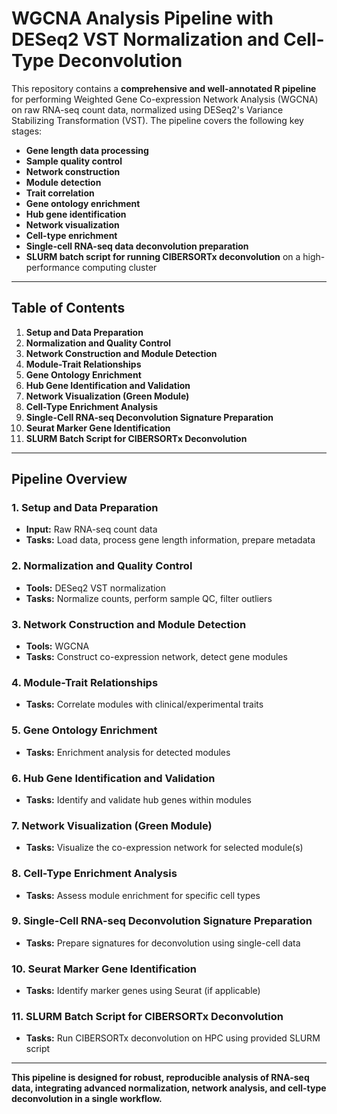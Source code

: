 # WGCNA Analysis Pipeline with DESeq2 VST Normalization and Cell-Type Deconvolution

This repository contains a **comprehensive and well-annotated R pipeline** for performing Weighted Gene Co-expression Network Analysis (WGCNA) on raw RNA-seq count data, normalized using DESeq2's Variance Stabilizing Transformation (VST). The pipeline covers the following key stages:

- **Gene length data processing**
- **Sample quality control**
- **Network construction**
- **Module detection**
- **Trait correlation**
- **Gene ontology enrichment**
- **Hub gene identification**
- **Network visualization**
- **Cell-type enrichment**
- **Single-cell RNA-seq data deconvolution preparation**
- **SLURM batch script for running CIBERSORTx deconvolution** on a high-performance computing cluster

---

## Table of Contents

1. **Setup and Data Preparation**
2. **Normalization and Quality Control**
3. **Network Construction and Module Detection**
4. **Module-Trait Relationships**
5. **Gene Ontology Enrichment**
6. **Hub Gene Identification and Validation**
7. **Network Visualization (Green Module)**
8. **Cell-Type Enrichment Analysis**
9. **Single-Cell RNA-seq Deconvolution Signature Preparation**
10. **Seurat Marker Gene Identification**
11. **SLURM Batch Script for CIBERSORTx Deconvolution**

---

## Pipeline Overview

### 1. Setup and Data Preparation
- **Input:** Raw RNA-seq count data
- **Tasks:** Load data, process gene length information, prepare metadata

### 2. Normalization and Quality Control
- **Tools:** DESeq2 VST normalization
- **Tasks:** Normalize counts, perform sample QC, filter outliers

### 3. Network Construction and Module Detection
- **Tools:** WGCNA
- **Tasks:** Construct co-expression network, detect gene modules

### 4. Module-Trait Relationships
- **Tasks:** Correlate modules with clinical/experimental traits

### 5. Gene Ontology Enrichment
- **Tasks:** Enrichment analysis for detected modules

### 6. Hub Gene Identification and Validation
- **Tasks:** Identify and validate hub genes within modules

### 7. Network Visualization (Green Module)
- **Tasks:** Visualize the co-expression network for selected module(s)

### 8. Cell-Type Enrichment Analysis
- **Tasks:** Assess module enrichment for specific cell types

### 9. Single-Cell RNA-seq Deconvolution Signature Preparation
- **Tasks:** Prepare signatures for deconvolution using single-cell data

### 10. Seurat Marker Gene Identification
- **Tasks:** Identify marker genes using Seurat (if applicable)

### 11. SLURM Batch Script for CIBERSORTx Deconvolution
- **Tasks:** Run CIBERSORTx deconvolution on HPC using provided SLURM script

---

**This pipeline is designed for robust, reproducible analysis of RNA-seq data, integrating advanced normalization, network analysis, and cell-type deconvolution in a single workflow.**


